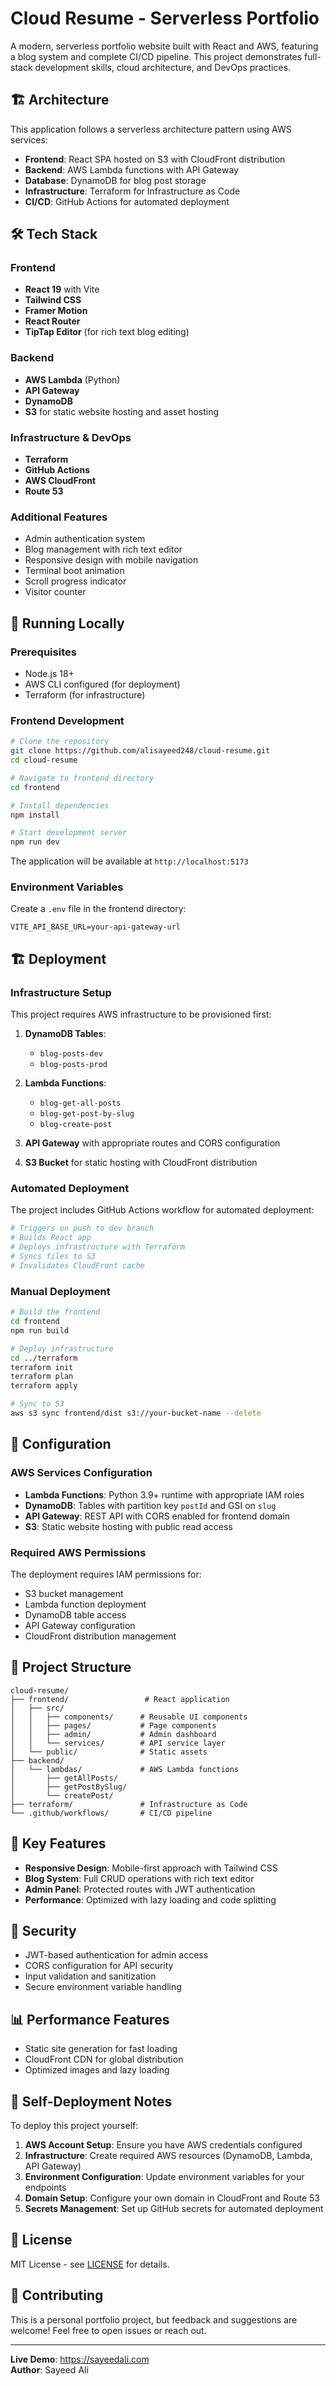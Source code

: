 # Cloud Resume - Serverless Portfolio

A modern, serverless portfolio website built with React and AWS, featuring a blog system and complete CI/CD pipeline. This project demonstrates full-stack development skills, cloud architecture, and DevOps practices.

## 🏗️ Architecture

This application follows a serverless architecture pattern using AWS services:

- **Frontend**: React SPA hosted on S3 with CloudFront distribution
- **Backend**: AWS Lambda functions with API Gateway
- **Database**: DynamoDB for blog post storage
- **Infrastructure**: Terraform for Infrastructure as Code
- **CI/CD**: GitHub Actions for automated deployment

## 🛠️ Tech Stack

### Frontend
- **React 19** with Vite
- **Tailwind CSS** 
- **Framer Motion** 
- **React Router** 
- **TipTap Editor** (for rich text blog editing)

### Backend
- **AWS Lambda** (Python) 
- **API Gateway** 
- **DynamoDB** 
- **S3** for static website hosting and asset hosting

### Infrastructure & DevOps
- **Terraform** 
- **GitHub Actions** 
- **AWS CloudFront** 
- **Route 53** 

### Additional Features
- Admin authentication system
- Blog management with rich text editor
- Responsive design with mobile navigation
- Terminal boot animation
- Scroll progress indicator
- Visitor counter

## 🚀 Running Locally

### Prerequisites
- Node.js 18+
- AWS CLI configured (for deployment)
- Terraform (for infrastructure)

### Frontend Development
```bash
# Clone the repository
git clone https://github.com/alisayeed248/cloud-resume.git
cd cloud-resume

# Navigate to frontend directory
cd frontend

# Install dependencies
npm install

# Start development server
npm run dev
```

The application will be available at `http://localhost:5173`

### Environment Variables
Create a `.env` file in the frontend directory:
```env
VITE_API_BASE_URL=your-api-gateway-url
```

## 🏗️ Deployment

### Infrastructure Setup
This project requires AWS infrastructure to be provisioned first:

1. **DynamoDB Tables**:
   - `blog-posts-dev`
   - `blog-posts-prod`

2. **Lambda Functions**:
   - `blog-get-all-posts`
   - `blog-get-post-by-slug`
   - `blog-create-post`

3. **API Gateway** with appropriate routes and CORS configuration

4. **S3 Bucket** for static hosting with CloudFront distribution

### Automated Deployment
The project includes GitHub Actions workflow for automated deployment:

```yaml
# Triggers on push to dev branch
# Builds React app
# Deploys infrastructure with Terraform
# Syncs files to S3
# Invalidates CloudFront cache
```

### Manual Deployment
```bash
# Build the frontend
cd frontend
npm run build

# Deploy infrastructure
cd ../terraform
terraform init
terraform plan
terraform apply

# Sync to S3
aws s3 sync frontend/dist s3://your-bucket-name --delete
```

## 🔧 Configuration

### AWS Services Configuration
- **Lambda Functions**: Python 3.9+ runtime with appropriate IAM roles
- **DynamoDB**: Tables with partition key `postId` and GSI on `slug`
- **API Gateway**: REST API with CORS enabled for frontend domain
- **S3**: Static website hosting with public read access

### Required AWS Permissions
The deployment requires IAM permissions for:
- S3 bucket management
- Lambda function deployment
- DynamoDB table access
- API Gateway configuration
- CloudFront distribution management

## 📁 Project Structure

```
cloud-resume/
├── frontend/                 # React application
│   ├── src/
│   │   ├── components/      # Reusable UI components
│   │   ├── pages/           # Page components
│   │   ├── admin/           # Admin dashboard
│   │   └── services/        # API service layer
│   └── public/              # Static assets
├── backend/
│   └── lambdas/             # AWS Lambda functions
│       ├── getAllPosts/
│       ├── getPostBySlug/
│       └── createPost/
├── terraform/               # Infrastructure as Code
└── .github/workflows/       # CI/CD pipeline
```

## 🎯 Key Features

- **Responsive Design**: Mobile-first approach with Tailwind CSS
- **Blog System**: Full CRUD operations with rich text editor
- **Admin Panel**: Protected routes with JWT authentication
- **Performance**: Optimized with lazy loading and code splitting

## 🔐 Security

- JWT-based authentication for admin access
- CORS configuration for API security
- Input validation and sanitization
- Secure environment variable handling

## 📊 Performance Features

- Static site generation for fast loading
- CloudFront CDN for global distribution
- Optimized images and lazy loading

## 🚧 Self-Deployment Notes

To deploy this project yourself:

1. **AWS Account Setup**: Ensure you have AWS credentials configured
2. **Infrastructure**: Create required AWS resources (DynamoDB, Lambda, API Gateway)
3. **Environment Configuration**: Update environment variables for your endpoints
4. **Domain Setup**: Configure your own domain in CloudFront and Route 53
5. **Secrets Management**: Set up GitHub secrets for automated deployment

## 📝 License

MIT License - see [LICENSE](LICENSE) for details.

## 🤝 Contributing

This is a personal portfolio project, but feedback and suggestions are welcome! Feel free to open issues or reach out.

---

**Live Demo**: https://sayeedali.com  
**Author**: Sayeed Ali  
